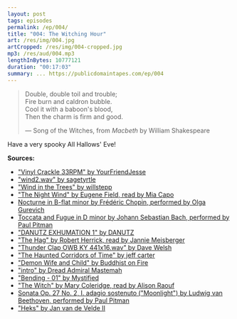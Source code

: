 ```yaml
---
layout: post
tags: episodes
permalink: /ep/004/
title: "004: The Witching Hour"
art: /res/img/004.jpg
artCropped: /res/img/004-cropped.jpg
mp3: /res/aud/004.mp3
lengthInBytes: 10777121
duration: "00:17:03"
summary: ... https://publicdomaintapes.com/ep/004
---
```


> Double, double toil and trouble;<br>
> Fire burn and caldron bubble.<br>
> Cool it with a baboon's blood,<br>
> Then the charm is firm and good.
>
> — Song of the Witches, from _Macbeth_ by William Shakespeare

Have a very spooky All Hallows' Eve!

**Sources:**

- ["Vinyl Crackle 33RPM" by YourFriendJesse](https://freesound.org/people/YourFriendJesse/sounds/471007/)
- ["wind2.wav" by sagetyrtle](https://freesound.org/people/sagetyrtle/sounds/30444/)
- ["Wind in the Trees" by willstepp](https://freesound.org/people/willstepp/sounds/188288/)
- ["The Night Wind" by Eugene Field, read by Mia Capo](https://librivox.org/short-poetry-collection-077/)
- [Nocturne in B-flat minor by Frédéric Chopin, performed by Olga Gurevich](https://musopen.org/music/108-nocturnes-op-9/)
- [Toccata and Fugue in D minor by Johann Sebastian Bach, performed by Paul Pitman](https://musopen.org/music/3704-toccata-and-fugue-in-d-minor-bwv-565/)
- ["DANUTZ EXHUMATION 1" by DANUTZ](https://archive.org/details/DANUTZEXHUMATION1)
- ["The Hag" by Robert Herrick, read by Jannie Meisberger](https://librivox.org/the-hag-by-robert-herrick/)
- ["Thunder Clap OWB KY 441x16.wav" by Dave Welsh](https://freesound.org/people/Dave%20Welsh/sounds/194364/)
- ["The Haunted Corridors of Time" by jeff carter](https://archive.org/details/TheHauntedCorridorsOfTime)
- ["Demon Wife and Child" by Buddhist on Fire](https://archive.org/details/HELL365-026/03-Demon_Wife_and_Child.mp3)
- ["intro" by Dread Admiral Mastemah](https://archive.org/details/BestialInquisitor-BloodForTheDevil/intro.mp3)
- ["Bending - 01" by Mystified](https://archive.org/details/Frigid_Radiance/01_Bending.flac)
- ["The Witch" by Mary Coleridge, read by Alison Raouf](https://librivox.org/short-poetry-collection-019/)
- [Sonata Op. 27 No. 2, I. adagio sostenuto ("Moonlight") by Ludwig van Beethoven, performed by Paul Pitman](https://musopen.org/music/2547-piano-sonata-no-14-in-c-sharp-minor-moonlight-sonata-op-27-no-2/)
- ["Heks" by Jan van de Velde II](https://www.rijksmuseum.nl/en/collection/RP-P-1898-A-20264)

